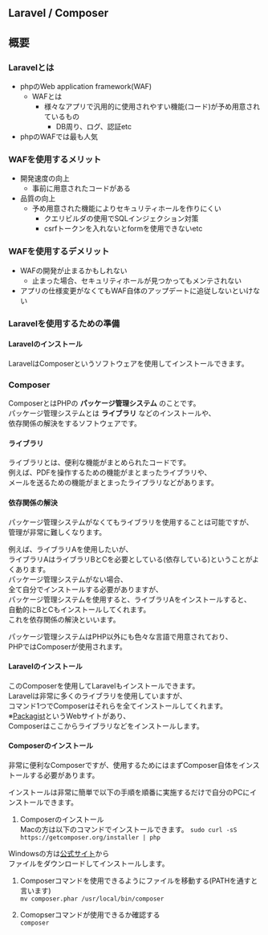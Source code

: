 ## Laravel / Composer

## 概要
### Laravelとは
- phpのWeb application framework(WAF)
  - WAFとは
    - 様々なアプリで汎用的に使用されやすい機能(コード)が予め用意されているもの
      - DB周り、ログ、認証etc
- phpのWAFでは最も人気

### WAFを使用するメリット
- 開発速度の向上
  - 事前に用意されたコードがある
- 品質の向上
  - 予め用意された機能によりセキュリティホールを作りにくい
    - クエリビルダの使用でSQLインジェクション対策
    - csrfトークンを入れないとformを使用できないetc

### WAFを使用するデメリット
- WAFの開発が止まるかもしれない
  - 止まった場合、セキュリティホールが見つかってもメンテされない
- アプリの仕様変更がなくてもWAF自体のアップデートに追従しないといけない

### Laravelを使用するための準備
#### Laravelのインストール
LaravelはComposerというソフトウェアを使用してインストールできます。

### Composer
ComposerとはPHPの **パッケージ管理システム** のことです。  
パッケージ管理システムとは **ライブラリ** などのインストールや、  
依存関係の解決をするソフトウェアです。

#### ライブラリ
ライブラリとは、便利な機能がまとめられたコードです。  
例えば、PDFを操作するための機能がまとまったライブラリや、  
メールを送るための機能がまとまったライブラリなどがあります。

#### 依存関係の解決
パッケージ管理システムがなくてもライブラリを使用することは可能ですが、  
管理が非常に難しくなります。  

例えば、ライブラリAを使用したいが、  
ライブラリAはライブラリBとCを必要としている(依存している)ということがよくあります。  
パッケージ管理システムがない場合、  
全て自分でインストールする必要がありますが、  
パッケージ管理システムを使用すると、ライブラリAをインストールすると、  
自動的にBとCもインストールしてくれます。  
これを依存関係の解決といいます。  

パッケージ管理システムはPHP以外にも色々な言語で用意されており、  
PHPではComposerが使用されます。

#### Laravelのインストール
このComposerを使用してLaravelもインストールできます。  
Laravelは非常に多くのライブラリを使用していますが、  
コマンド1つでComposerはそれらを全てインストールしてくれます。  
※[Packagist](https://packagist.org/)というWebサイトがあり、  
Composerはここからライブラリなどをインストールします。


#### Composerのインストール
非常に便利なComposerですが、使用するためにはまずComposer自体をインストールする必要があります。  

インストールは非常に簡単で以下の手順を順番に実施するだけで自分のPCにインストールできます。  
1. Composerのインストール  
Macの方は以下のコマンドでインストールできます。
`sudo curl -sS https://getcomposer.org/installer | php`

Windowsの方は[公式サイト](https://getcomposer.org/)から  
ファイルをダウンロードしてインストールします。

1. Composerコマンドを使用できるようにファイルを移動する(PATHを通すと言います)  
`mv composer.phar /usr/local/bin/composer`

3. Comopserコマンドが使用できるか確認する  
`composer`
